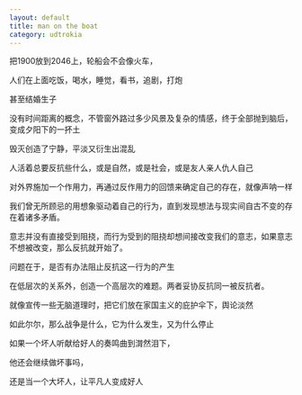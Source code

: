 ```yaml
---
layout: default
title: man on the boat
category: udtrokia
---
```


把1900放到2046上，轮船会不会像火车，

人们在上面吃饭，喝水，睡觉，看书，追剧，打炮

甚至结婚生子

没有时间距离的概念，不管窗外路过多少风景及复杂的情感，终于全部抛到脑后，变成夕阳下的一抔土

毁灭创造了宁静，平淡又衍生出混乱

人活着总要反抗些什么，或是自然，或是社会，或是友人亲人仇人自己 

对外界施加一个作用力，再通过反作用力的回馈来确定自己的存在，就像声呐一样

我们曾无所顾忌的用想象驱动着自己的行为，直到发现想法与现实间自古不变的存在着诸多矛盾。

意志并没有直接受到阻挠，而行为受到的阻挠却想间接改变我们的意志，如果意志不想被改变，那么反抗就开始了。

问题在于，是否有办法阻止反抗这一行为的产生

在低层次的关系外，创造一个高层次的难题。两者妥协反抗同一被反抗者。

就像宣传一些无脑道理时，把它们放在家国主义的庇护伞下，舆论淡然

如此尔尔，那么战争是什么，它为什么发生，又为什么停止

如果一个坏人听献给好人的奏鸣曲到潸然泪下，

他还会继续做坏事吗，

还是当一个大坏人，让平凡人变成好人

